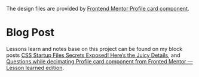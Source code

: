 
The design files are provided by [Frontend Mentor Profile card component](https://www.frontendmentor.io/challenges/profile-card-component-cfArpWshJ).

# Blog Post
Lessons learn and notes base on this project can be found on my block posts [CSS Startup Files Secrets Exposed! Here’s the Juicy Details](https://royeraadames.medium.com/css-setup-files-95bb83ac86b8), and [Questions while decimating Profile card component from Fronted Mentor — Lesson learned edition](https://royeraadames.medium.com/questions-while-decimating-profile-card-component-from-fronted-mentor-lesson-learned-edition-27ee1f692754).


